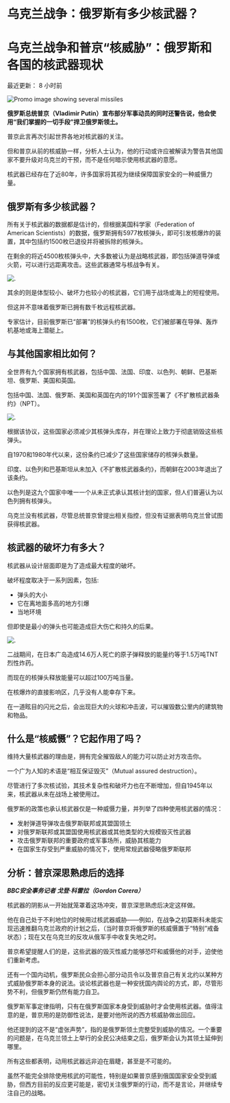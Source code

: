 # 乌克兰战争：俄罗斯有多少核武器？

#  乌克兰战争和普京“核威胁”：俄罗斯和各国的核武器现状


最近更新： 8 小时前

![Promo image showing several missiles](_123469302_nuclear_headerv2_29feb-nc.png)

**俄罗斯总统普京（Vladimir Putin）宣布部分军事动员的同时还警告说，他会使用“我们掌握的一切手段”捍卫俄罗斯领土。**

普京此言再次引起世界各地对核武器的关注。

但和普京从前的核威胁一样，分析人士认为，他的行动或许应被解读为警告其他国家不要升级对乌克兰的干预，而不是任何暗示使用核武器的意愿。

核武器已经存在了近80年，许多国家将其视为继续保障国家安全的一种威慑力量。

##  俄罗斯有多少核武器？

所有关于核武器的数据都是估计的，但根据美国科学家（Federation of American Scientists）的数据，俄罗斯拥有5977枚核弹头，即可引发核爆炸的装置，其中包括约1500枚已退役并将被拆除的核弹头。

在剩余的将近4500枚核弹头中，大多数被认为是战略核武器，即包括弹道导弹或火箭，可以进行远距离攻击。这些武器通常与核战争有关。

![.](_123491141_a01.jpg)

其余的则是体型较小、破坏力也较小的核武器，它们用于战场或海上的短程使用。

但这并不意味着俄罗斯已拥有数千枚远程核武器。

专家估计，目前俄罗斯已“部署”的核弹头约有1500枚，它们被部署在导弹、轰炸机基地或海上潜艇上。

##  与其他国家相比如何？

全世界有九个国家拥有核武器，包括中国、法国、印度、以色列、朝鲜、巴基斯坦、俄罗斯、美国和英国。

包括中国、法国、俄罗斯、美国和英国在内的191个国家签署了《不扩散核武器条约》（NPT）。

![.](_123491145_a02.jpg)

根据该协议，这些国家必须减少其核弹头库存，并在理论上致力于彻底销毁这些核弹头。

自1970和1980年代以来，这份条约已减少了这些国家储存的核弹头数量。

印度、以色列和巴基斯坦从未加入《不扩散核武器条约》，而朝鲜在2003年退出了该条约。

以色列是这九个国家中唯一一个从未正式承认其核计划的国家，但人们普遍认为以色列拥有核弹头。

乌克兰没有核武器，尽管总统普京曾提出相关指控，但没有证据表明乌克兰曾试图获得核武器。

##  核武器的破坏力有多大？

核武器从设计层面即是为了造成最大程度的破坏。

破坏程度取决于一系列因素，包括:

  * 弹头的大小 
  * 它在离地面多高的地方引爆 
  * 当地环境 

但即使是最小的弹头也可能造成巨大伤亡和持久的后果。

![.](_123491151_a03.jpg)

二战期间，在日本广岛造成14.6万人死亡的原子弹释放的能量约等于1.5万吨TNT烈性炸药。

而现在的核弹头释放能量可以超过100万吨当量。

在核爆炸的直接影响区，几乎没有人能幸存下来。

在一道眩目的闪光之后，会出现巨大的火球和冲击波，可以摧毁数公里内的建筑物和物品。

##  什么是“核威慑”？它起作用了吗？

维持大量核武器的理由是，拥有完全摧毁敌人的能力可以防止对方攻击你。

一个广为人知的术语是“相互保证毁灭”（Mutual assured destruction）。

尽管进行了多次核试验，其技术复杂性和破坏力也在不断增加，但自1945年以来，核武器从未在战场上被使用过。

俄罗斯的政策也承认核武器仅是一种威慑力量，并列举了四种使用核武器的情况：

  * 发射弹道导弹攻击俄罗斯联邦或其盟国领土 
  * 对俄罗斯联邦或其盟国使用核武器或其他类型的大规模毁灭性武器 
  * 攻击俄罗斯联邦的重要政府或军事场所，威胁其核能力 
  * 在国家生存受到严重威胁的情况下，使用常规武器侵略俄罗斯联邦 

##  分析：普京深思熟虑后的选择

_**BBC安全事务记者 戈登·科雷拉（Gordon Corera）**_

核武器的阴影从一开始就笼罩着这场冲突，普京深思熟虑后决定这样做。

他在自己处于不利地位的时候用过核武器威胁——例如，在战争之初莫斯科未能实现迅速推翻乌克兰政府的计划之后，（当时普京将俄罗斯的核威慑置于“特别”戒备状态）；现在又在乌克兰的反攻从俄军手中收复失地之时。

普京希望提醒人们的是，这些武器的毁灭性威力能够恐吓和威慑他的对手，迫使他们重新考虑。

还有一个国内动机，俄罗斯民众会担心部分动员令以及普京自己有关北约以某种方式威胁俄罗斯本身的说法。谈论核武器也是一种安抚国内舆论的方式，即，尽管形势不利，但俄罗斯仍然有能力自卫。

俄罗斯军事定律指明，只有在俄罗斯国家本身受到威胁时才会使用核武器。值得注意的是，普京用的是防御性说法，是要对他所说的西方核威胁做出回应。

他还提到的这不是“虚张声势”，指的是俄罗斯领土完整受到威胁的情况。一个重要的问题是，在乌克兰领土上举行的全民公决结束之后，俄罗斯会认为其领土延伸到哪里。

所有这些都表明，动用核武器远非迫在眉睫，甚至是不可能的。

虽然不能完全排除使用核武的可能性，特别是如果普京感到俄国国家安全受到威胁，但西方目前的反应更可能是，密切关注俄罗斯的行动，而不是言论，并继续专注自己的战略。


